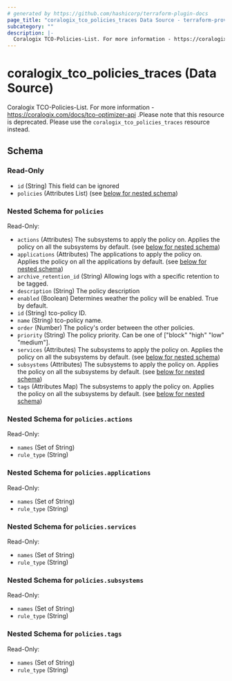 ```yaml
---
# generated by https://github.com/hashicorp/terraform-plugin-docs
page_title: "coralogix_tco_policies_traces Data Source - terraform-provider-coralogix"
subcategory: ""
description: |-
  Coralogix TCO-Policies-List. For more information - https://coralogix.com/docs/tco-optimizer-api .Please note that this resource is deprecated. Please use the coralogix_tco_policies_traces resource instead.
---
```


# coralogix_tco_policies_traces (Data Source)

Coralogix TCO-Policies-List. For more information - https://coralogix.com/docs/tco-optimizer-api .Please note that this resource is deprecated. Please use the `coralogix_tco_policies_traces` resource instead.



<!-- schema generated by tfplugindocs -->
## Schema

### Read-Only

- `id` (String) This field can be ignored
- `policies` (Attributes List) (see [below for nested schema](#nestedatt--policies))

<a id="nestedatt--policies"></a>
### Nested Schema for `policies`

Read-Only:

- `actions` (Attributes) The subsystems to apply the policy on. Applies the policy on all the subsystems by default. (see [below for nested schema](#nestedatt--policies--actions))
- `applications` (Attributes) The applications to apply the policy on. Applies the policy on all the applications by default. (see [below for nested schema](#nestedatt--policies--applications))
- `archive_retention_id` (String) Allowing logs with a specific retention to be tagged.
- `description` (String) The policy description
- `enabled` (Boolean) Determines weather the policy will be enabled. True by default.
- `id` (String) tco-policy ID.
- `name` (String) tco-policy name.
- `order` (Number) The policy's order between the other policies.
- `priority` (String) The policy priority. Can be one of ["block" "high" "low" "medium"].
- `services` (Attributes) The subsystems to apply the policy on. Applies the policy on all the subsystems by default. (see [below for nested schema](#nestedatt--policies--services))
- `subsystems` (Attributes) The subsystems to apply the policy on. Applies the policy on all the subsystems by default. (see [below for nested schema](#nestedatt--policies--subsystems))
- `tags` (Attributes Map) The subsystems to apply the policy on. Applies the policy on all the subsystems by default. (see [below for nested schema](#nestedatt--policies--tags))

<a id="nestedatt--policies--actions"></a>
### Nested Schema for `policies.actions`

Read-Only:

- `names` (Set of String)
- `rule_type` (String)


<a id="nestedatt--policies--applications"></a>
### Nested Schema for `policies.applications`

Read-Only:

- `names` (Set of String)
- `rule_type` (String)


<a id="nestedatt--policies--services"></a>
### Nested Schema for `policies.services`

Read-Only:

- `names` (Set of String)
- `rule_type` (String)


<a id="nestedatt--policies--subsystems"></a>
### Nested Schema for `policies.subsystems`

Read-Only:

- `names` (Set of String)
- `rule_type` (String)


<a id="nestedatt--policies--tags"></a>
### Nested Schema for `policies.tags`

Read-Only:

- `names` (Set of String)
- `rule_type` (String)
